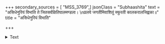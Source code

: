 +++
secondary_sources = [ "MSS_3769",]
jsonClass = "Subhaashita"
text = "असिधेनुरियं विभाति ते जितसर्वक्षितिपालमण्डला।  \nप्रलये जगतीमिवाशितुं स्फुरती कालकरालजिह्वका॥"
title = "असिधेनुरियं विभाति"

+++

<details><summary>Text</summary>

असिधेनुरियं विभाति ते जितसर्वक्षितिपालमण्डला।  
प्रलये जगतीमिवाशितुं स्फुरती कालकरालजिह्वका॥
</details>
